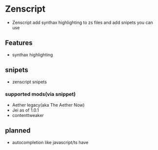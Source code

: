 # Zenscript

- Zenscript add synthax highlighting to zs files and add snipets you can use

## Features

- synthax highlighting

## snipets

- zenscript snipets

### supported mods(via snippet)

- Aether legacy(aka The Aether Now)
- Jei as of 1.0.1
- contenttweaker

## planned
- autocompletion like javascript/ts have
